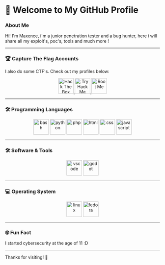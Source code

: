 # 👋 Welcome to My GitHub Profile

### About Me

Hi! I'm Maxence, i'm a junior penetration tester and a bug hunter, here i will share all my exploit's, poc's, tools and much more !

---
### 🏆 Capture The Flag Accounts

I also do some CTF's. Check out my profiles below:

<div align="center">
  <a href="https://app.hackthebox.com/users/1903314">
    <img src="https://app.hackthebox.com/images/HTB-favicon/favicon.ico" alt="Hack The Box" width="50" height="50"/>
  </a>
  <a href="https://tryhackme.com/p/Hysox">
    <img src="https://assets.tryhackme.com/img/logo/tryhackme_logo_full.svg" alt="TryHackMe" width="50" height="50"/>
  </a>
  <a href="https://www.root-me.org/Hysox-903835?lang=fr#d2fae1b33e763acf92971826c2bac0b9">
    <img src="https://www.root-me.org/images/logo.png" alt="Root Me" width="50" height="50"/>
  </a>
</div>

---

### 🛠️ Programming Languages

<div align="center">
  <img src="https://cdn.jsdelivr.net/gh/devicons/devicon/icons/bash/bash-original.svg" alt="bash" width="50" height="50"/>
  <img src="https://cdn.jsdelivr.net/gh/devicons/devicon/icons/python/python-original.svg" alt="python" width="50" height="50"/>
  <img src="https://cdn.jsdelivr.net/gh/devicons/devicon/icons/php/php-original.svg" alt="php" width="50" height="50"/>
  <img src="https://cdn.jsdelivr.net/gh/devicons/devicon/icons/html5/html5-original.svg" alt="html" width="50" height="50"/>
  <img src="https://cdn.jsdelivr.net/gh/devicons/devicon/icons/css3/css3-original.svg" alt="css" width="50" height="50"/>
  <img src="https://cdn.jsdelivr.net/gh/devicons/devicon/icons/javascript/javascript-original.svg" alt="javascript" width="50" height="50"/>
</div>

---

### 🛠️ Software & Tools

<div align="center">
  <img src="https://cdn.jsdelivr.net/gh/devicons/devicon/icons/vscode/vscode-original.svg" alt="vscode" width="50" height="50"/>
  <img src="https://upload.wikimedia.org/wikipedia/commons/6/6a/Godot_icon.svg" alt="godot" width="50" height="50"/>
</div>

---

### 💻 Operating System

<div align="center">
  <img src="https://cdn.jsdelivr.net/gh/devicons/devicon/icons/linux/linux-original.svg" alt="linux" width="50" height="50"/>
  <img src="https://upload.wikimedia.org/wikipedia/commons/3/3f/Fedora_logo.svg" alt="fedora" width="50" height="50"/>
</div>

---

### 🤓 Fun Fact

I started cybersecurity at the age of 11 :D

---

Thanks for visiting! 🚀
